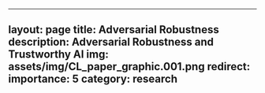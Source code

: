 
---
layout: page
title: Adversarial Robustness
description: Adversarial Robustness and Trustworthy AI
img: assets/img/CL_paper_graphic.001.png
redirect: 
importance: 5
category: research
---






